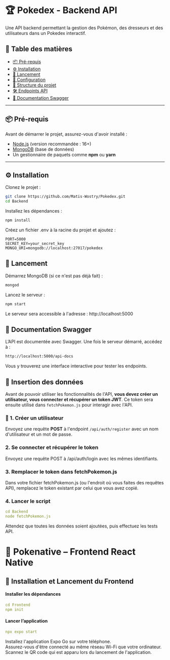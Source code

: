 # 🏆 Pokedex - Backend API

Une API backend permettant la gestion des Pokémon, des dresseurs et des utilisateurs dans un Pokedex interactif.

## 📌 Table des matières
- [📦 Pré-requis](#-pré-requis)
- [⚙️ Installation](#%EF%B8%8F-installation)
- [🚀 Lancement](#-lancement)
- [🔐 Configuration](#-configuration)
- [📁 Structure du projet](#-structure-du-projet)
- [🛠 Endpoints API](#-endpoints-api)
- [📄 Documentation Swagger](#-documentation-swagger)

---

## 📦 Pré-requis

Avant de démarrer le projet, assurez-vous d'avoir installé :

- [Node.js](https://nodejs.org/) (version recommandée : 16+)
- [MongoDB](https://www.mongodb.com/) (base de données)
- Un gestionnaire de paquets comme **npm** ou **yarn**

---

## ⚙️ Installation

Clonez le projet :

```bash
git clone https://github.com/Matis-Wostry/Pokedex.git
cd Backend
```

Installez les dépendances :

```bash
npm install
```

Créez un fichier .env à la racine du projet et ajoutez :

```
PORT=5000
SECRET_KEY=your_secret_key
MONGO_URI=mongodb://localhost:27017/pokedex
```

## 🚀 Lancement
Démarrez MongoDB (si ce n'est pas déjà fait) :
```bash
mongod
```

Lancez le serveur :
```bash
npm start
```

Le serveur sera accessible à l'adresse : http://localhost:5000

## 📄 Documentation Swagger
L’API est documentée avec Swagger. Une fois le serveur démarré, accédez à :

```bash
http://localhost:5000/api-docs
```

Vous y trouverez une interface interactive pour tester les endpoints.

## 📝 Insertion des données

Avant de pouvoir utiliser les fonctionnalités de l'API, **vous devez créer un utilisateur, vous connecter et récupérer un token JWT**. 
Ce token sera ensuite utilisé dans `fetchPokemon.js` pour interagir avec l'API.

### 🔹 1. Créer un utilisateur

Envoyez une requête **POST** à l'endpoint `/api/auth/register` avec un nom d'utilisateur et un mot de passe.

### 2. Se connecter et récupérer le token

Envoyez une requête POST à /api/auth/login avec les mêmes identifiants.

### 3. Remplacer le token dans fetchPokemon.js

Dans votre fichier fetchPokemon.js (ou l'endroit où vous faites des requêtes API), remplacez le token existant par celui que vous avez copié.

### 4. Lancer le script
``` yaml
cd Backend
node fetchPokemon.js
```

Attendez que toutes les données soient ajoutées, puis effectuez les tests API.

# 📱 Pokenative – Frontend React Native

## 🚀 Installation et Lancement du Frontend

#### Installer les dépendances

``` yaml
cd Frontend
npm init
```

#### Lancer l’application

``` yaml
npx expo start
```

Installez l'application Expo Go sur votre téléphone.  
Assurez-vous d'être connecté au même réseau Wi-Fi que votre ordinateur.  
Scannez le QR code qui est apparu lors du lancement de l'application.  
